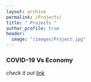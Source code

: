 ```yaml
---
layout: archive
permalink: /Projects/
title: " Projects "
author_profile: true
header:
  image: "/images/Project.jpg"
---
```


### COVID-19 Vs Economy 
*check it out*
[link](https://github.com/Abhishek6055/Corona-Virus-Vs-Economy)
